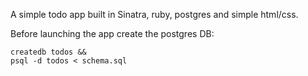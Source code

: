 A simple todo app built in Sinatra, ruby, postgres and simple html/css. 

Before launching the app create the postgres DB:
```console
createdb todos &&
psql -d todos < schema.sql
```
